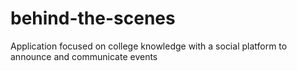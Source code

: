 # behind-the-scenes
Application focused on college knowledge with a social platform to announce and communicate events
